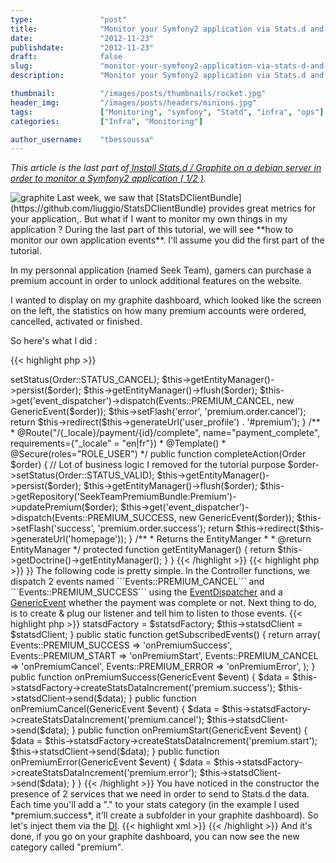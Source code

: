 ```yaml
---
type:               "post"
title:              "Monitor your Symfony2 application via Stats.d and Graphite (2/2)"
date:               "2012-11-23"
publishdate:        "2012-11-23"
draft:              false
slug:               "monitor-your-symfony2-application-via-stats-d-and-graphite-2"
description:        "Monitor your Symfony2 application via Stats.d and Graphite Part. 2"

thumbnail:          "/images/posts/thumbnails/rocket.jpg"
header_img:         "/images/posts/headers/minions.jpg"
tags:               ["Monitoring", "symfony", "Statd", "infra", "ops"]
categories:         ["Infra", "Monitoring"]

author_username:    "tbessoussa"
---
```


*This article is the last part of[ Install Stats.d / Graphite on a debian server in order to monitor a Symfony2 application ( 1/2 )](/en/infra/feedback-monitor-your-symfony2-application-via-stats-d-and-graphite/).*

<img src="/en/images/posts/2012/users.png" alt="graphite" class="outside-left">
Last week, we saw that [StatsDClientBundle](https://github.com/liuggio/StatsDClientBundle) provides great metrics for your application,. But what if I want to monitor my own things in my application ? During the last part of this tutorial, we will see **how to monitor our own application events**. I'll assume you did the first part of the tutorial.

In my personnal application (named Seek Team), gamers can purchase a premium account in order to unlock additional features on the website.

I wanted to display on my graphite dashboard, which looked like the screen on the left, the statistics on how many premium accounts were ordered, cancelled, activated or finished.

So here's what I did :

{{< highlight php >}}
<?php

namespace SeekTeam\PremiumBundle\Controller;

use SeekTeam\HomeBundle\Controller\Controller;
use Sensio\Bundle\FrameworkExtraBundle\Configuration\Route;
use Sensio\Bundle\FrameworkExtraBundle\Configuration\Template;
use JMS\SecurityExtraBundle\Annotation\Secure;
use Symfony\Component\EventDispatcher\EventDispatcher;
use Symfony\Component\EventDispatcher\GenericEvent;

use SeekTeam\PremiumBundle\Entity\Premium\Order;
use SeekTeam\PremiumBundle\Event\Events;

/**
 * Default Controller of the PremiumBundle
 */
class DefaultController extends Controller
{
    /**
     * @Route("/{_locale}/payment/{id}/cancel", name="payment_cancel", requirements={"_locale" = "en|fr"})
     * @Template()
     * @Secure(roles="ROLE_USER")
     */
    public function cancelAction(Order $order)
    {
        $order->setStatus(Order::STATUS_CANCEL);

        $this->getEntityManager()->persist($order);
        $this->getEntityManager()->flush($order);

        $this->get('event_dispatcher')->dispatch(Events::PREMIUM_CANCEL, new GenericEvent($order));

        $this->setFlash('error', 'premium.order.cancel');

        return $this->redirect($this->generateUrl('user_profile') . '#premium');
    }

    /**
     * @Route("/{_locale}/payment/{id}/complete", name="payment_complete", requirements={"_locale" = "en|fr"})
     * @Template()
     * @Secure(roles="ROLE_USER")
     */
    public function completeAction(Order $order)
    {
        // Lot of business logic I removed for the tutorial purpose
        $order->setStatus(Order::STATUS_VALID);

        $this->getEntityManager()->persist($order);
        $this->getEntityManager()->flush($order);

        $this->getRepository('SeekTeamPremiumBundle:Premium')->updatePremium($order);

        $this->get('event_dispatcher')->dispatch(Events::PREMIUM_SUCCESS, new GenericEvent($order));

        $this->setFlash('success', 'premium.order.success');

        return $this->redirect($this->generateUrl('homepage'));
    }

    /**
     * Returns the EntityManger
     *
     * @return EntityManager
     */
    protected function getEntityManager()
    {
        return $this->getDoctrine()->getEntityManager();
    }
}
{{< /highlight >}}

{{< highlight php >}}
<?php

namespace SeekTeam\PremiumBundle\Event;

final class Events
{
    const PREMIUM_START   = 'gamercertified.premium.start';
    const PREMIUM_SUCCESS = 'gamercertified.premium.success';
    const PREMIUM_CANCEL  = 'gamercertified.premium.cancel';
    const PREMIUM_ERROR   = 'gamercertified.premium.error';
}
{{< /highlight >}}

The following code is pretty simple. In the Controller functions, we dispatch 2 events named ```Events::PREMIUM_CANCEL``` and ```Events::PREMIUM_SUCCESS``` using the <a href="http://symfony.com/doc/current/components/event_dispatcher/introduction.html" target="_blank">EventDispatcher</a> and a <a href="http://symfony.com/doc/master/components/event_dispatcher/generic_event.html" target="_blank">GenericEvent</a> whether the payment was complete or not.

Next thing to do, is to create & plug our listener and tell him to listen to those events.

{{< highlight php >}}
<?php

namespace SeekTeam\PremiumBundle\Event\Listener;

use Symfony\Component\EventDispatcher\EventSubscriberInterface;
use Symfony\Component\EventDispatcher\GenericEvent;

use SeekTeam\PremiumBundle\Event\Events;

class StatsListener implements EventSubscriberInterface
{
    protected $statsdFactory;
    protected $statsdClient;

    public function __construct($statsdFactory, $statsdClient)
    {
        $this->statsdFactory = $statsdFactory;
        $this->statsdClient  = $statsdClient;
    }

    public static function getSubscribedEvents()
    {
        return array(
            Events::PREMIUM_SUCCESS => 'onPremiumSuccess',
            Events::PREMIUM_START   => 'onPremiumStart',
            Events::PREMIUM_CANCEL  => 'onPremiumCancel',
            Events::PREMIUM_ERROR   => 'onPremiumError',
        );
    }

    public function onPremiumSuccess(GenericEvent $event)
    {
        $data = $this->statsdFactory->createStatsDataIncrement('premium.success');
        $this->statsdClient->send($data);
    }

    public function onPremiumCancel(GenericEvent $event)
    {
        $data = $this->statsdFactory->createStatsDataIncrement('premium.cancel');
        $this->statsdClient->send($data);
    }

    public function onPremiumStart(GenericEvent $event)
    {
        $data = $this->statsdFactory->createStatsDataIncrement('premium.start');
        $this->statsdClient->send($data);
    }

    public function onPremiumError(GenericEvent $event)
    {
        $data = $this->statsdFactory->createStatsDataIncrement('premium.error');
        $this->statsdClient->send($data);
    }
}
{{< /highlight >}}

You have noticed in the constructor the presence of 2 services that we need in order to send to Stats.d the data. Each time you'll add a "." to your stats category (in the example I used *premium.success*, it'll create a subfolder in your graphite dashboard).

So let's inject them via the <a href="http://symfony.com/doc/2.0/components/dependency_injection/introduction.html" target="_blank">DI</a>.

{{< highlight xml >}}
<service id="seek_team_premium.contact.listener" class="SeekTeam\PremiumBundle\Event\Listener\StatsListener">
     <tag name="kernel.event_subscriber" />
     <argument type="service" id="liuggio_stats_d_client.factory" />
     <argument type="service" id="liuggio_stats_d_client.service" />
</service>
{{< /highlight >}}

And it's done, if you go on your graphite dashboard, you can now see the new category called "premium".
